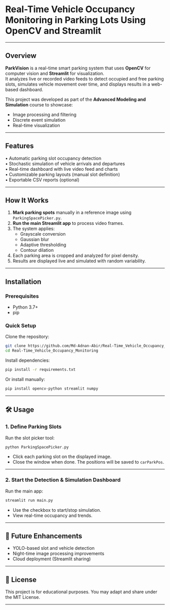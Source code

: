 # Real-Time Vehicle Occupancy Monitoring in Parking Lots Using OpenCV and Streamlit

---

## Overview

**ParkVision** is a real-time smart parking system that uses **OpenCV** for computer vision and **Streamlit** for visualization.  
It analyzes live or recorded video feeds to detect occupied and free parking slots, simulates vehicle movement over time, and displays results in a web-based dashboard.

This project was developed as part of the **Advanced Modeling and Simulation** course to showcase:

- Image processing and filtering
- Discrete event simulation
- Real-time visualization

---

## Features

• Automatic parking slot occupancy detection  
• Stochastic simulation of vehicle arrivals and departures  
• Real-time dashboard with live video feed and charts  
• Customizable parking layouts (manual slot definition)  
• Exportable CSV reports (optional)

---

## How It Works

1. **Mark parking spots** manually in a reference image using `ParkingSpacePicker.py`.
2. **Run the main Streamlit app** to process video frames.
3. The system applies:
   - Grayscale conversion
   - Gaussian blur
   - Adaptive thresholding
   - Contour dilation
4. Each parking area is cropped and analyzed for pixel density.
5. Results are displayed live and simulated with random variability.

---

## Installation

### Prerequisites

- Python 3.7+
- pip

### Quick Setup

Clone the repository:

```bash
git clone https://github.com/Md-Adnan-Abir/Real-Time_Vehicle_Occupancy_Monitoring
cd Real-Time_Vehicle_Occupancy_Monitoring
```

Install dependencies:

```bash
pip install -r requirements.txt
```

Or install manually:

```bash
pip install opencv-python streamlit numpy
```

---

## 🛠️ Usage

### 1️. Define Parking Slots

Run the slot picker tool:

```bash
python ParkingSpacePicker.py
```

- Click each parking slot on the displayed image.
- Close the window when done. The positions will be saved to `carParkPos`.

---

### 2️. Start the Detection & Simulation Dashboard

Run the main app:

```bash
streamlit run main.py
```

- Use the checkbox to start/stop simulation.
- View real-time occupancy and trends.

---


## 🌱 Future Enhancements

- YOLO-based slot and vehicle detection
- Night-time image processing improvements
- Cloud deployment (Streamlit sharing)

---

## 📄 License

This project is for educational purposes. You may adapt and share under the MIT License.

---
